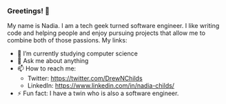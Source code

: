 ### Greetings! 👋

<!--
**LittleBoGeek/LittleBoGeek** is a ✨ _special_ ✨ repository because its `README.md` (this file) appears on your GitHub profile.
-->

My name is Nadia. I am a tech geek turned software engineer. I like writing code and helping people and enjoy pursuing projects that allow me to combine both of those passions.
My links:


- 🌱 I’m currently studying computer science
- 💬 Ask me about anything
- 📫 How to reach me: 
    - Twitter:
      https://twitter.com/DrewNChilds
    - LinkedIn:
      https://www.linkedin.com/in/nadia-childs/
- ⚡ Fun fact: I have a twin who is also a software engineer. 

